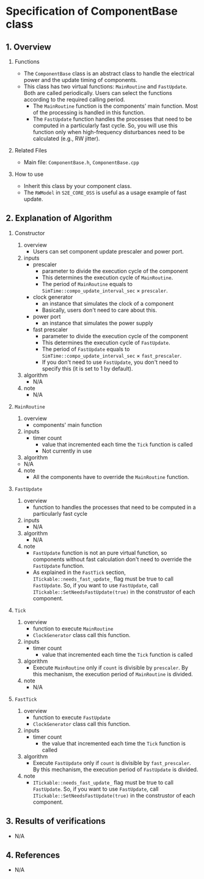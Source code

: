 # Specification of ComponentBase class

## 1.  Overview
1. Functions
    - The `ComponentBase` class is an abstract class to handle the electrical power and the update timing of components.
    -  This class has two virtual functions: `MainRoutine` and `FastUpdate`. Both are called periodically. Users can select the functions according to the required calling period.
        + The `MainRoutine` function is the components' main function. Most of the processing is handled in this function.
        + The `FastUpdate` function handles the processes that need to be computed in a particularly fast cycle. So, you will use this function only when high-frequency disturbances need to be calculated (e.g., RW jitter).

2. Related Files
    - Main file: `ComponentBase.h`, `ComponentBase.cpp`

3. How to use
    - Inherit this class by your component class.
    -  The `RWModel` in `S2E_CORE_OSS` is useful as a usage example of fast update.

## 2. Explanation of Algorithm
1. Constructor
    1. overview
        - Users can set component update prescaler and power port. 
    2. inputs
        - prescaler
            + parameter to divide the execution cycle of the component
            + This determines the execution cycle of `MainRoutine`.
            + The period of `MainRoutine` equals to `SimTime::compo_update_interval_sec` $`\times`$ `prescaler`.
        - clock generator
            + an instance that simulates the clock of a component
            + Basically, users don't need to care about this.
        - power port
            + an instance that simulates the power supply
        - fast prescaler
            + parameter to divide the execution cycle of the component
            + This determines the execution cycle of `FastUpdate`.
            + The period of `FastUpdate` equals to `SimTime::compo_update_interval_sec` $`\times`$ `fast_prescaler`.
            + If you don't need to use `FastUpdate`, you don't need to specify this (it is set to 1 by default).
    3. algorithm
        - N/A
    4. note
        - N/A

2. `MainRoutine`
    1. overview
        - components' main function
    2. inputs
        - timer count
            + value that incremented each time the `Tick` function is called
            + Not currently in use
    3. algorithm
      - N/A 
   4. note
      - All the components have to override the `MainRoutine` function.

3. `FastUpdate`
    1. overview
        - function to handles the processes that need to be computed in a particularly fast cycle
    2. inputs
        - N/A
    3. algorithm
        - N/A 
    4. note
        - `FastUpdate` function is not an pure virtual function, so components without fast calculation don't need to override the `FastUpdate` function.
        - As explained in the `FastTick` section, `ITickable::needs_fast_update_` flag must be true to call `FastUpdate`. So, if you want to use `FastUpdate`, call `ITickable::SetNeedsFastUpdate(true)` in the construstor of each component.

4. `Tick`
    1. overview
        - function to execute `MainRoutine`
        - `ClockGenerator` class call this function.
    2. inputs
        - timer count
            + value that incremented each time the `Tick` function is called
    3. algorithm
        - Execute `MainRoutine` only if `count` is divisible by `prescaler`. By this mechanism, the execution period of `MainRoutine` is divided.
    4. note
        - N/A

4. `FastTick`
    1. overview
        - function to execute `FastUpdate`
        - `ClockGenerator` class call this function.
    2. inputs
        - timer count
            + the value that incremented each time the `Tick` function is called
    3. algorithm
        - Execute `FastUpdate` only if `count` is divisible by `fast_prescaler`. By this mechanism, the execution period of `FastUpdate` is divided.
    4. note
        - `ITickable::needs_fast_update_` flag must be true to call `FastUpdate`. So, if you want to use `FastUpdate`, call `ITickable::SetNeedsFastUpdate(true)` in the construstor of each component.

## 3. Results of verifications
- N/A

## 4. References
- N/A
